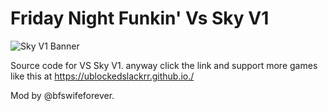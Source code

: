 # Friday Night Funkin' Vs Sky V1

![Sky V1 Banner]()

Source code for VS Sky V1.
anyway click the link and support more games like this at https://ublockedslackrr.github.io./


Mod by @bfswifeforever.
